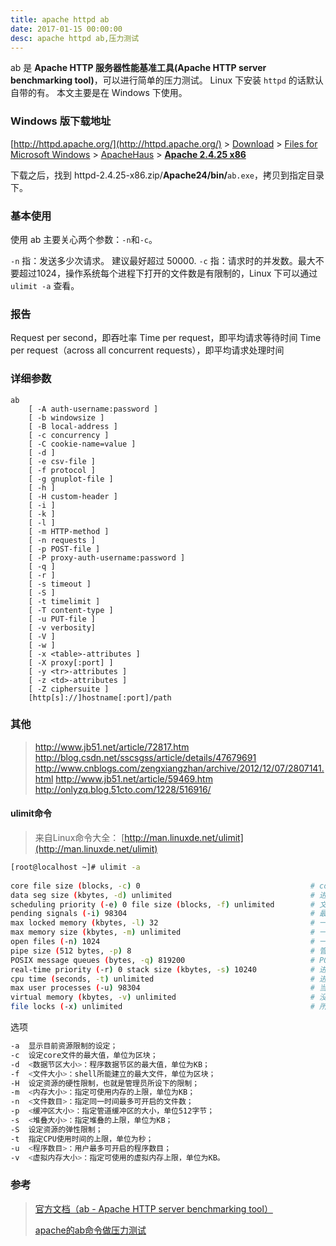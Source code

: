 ```yaml
---
title: apache httpd ab
date: 2017-01-15 00:00:00
desc: apache httpd ab,压力测试
---
```


ab 是 **Apache HTTP 服务器性能基准工具(Apache HTTP server benchmarking tool)**，可以进行简单的压力测试。 Linux 下安装 `httpd` 的话默认自带的有。 
本文主要是在 Windows 下使用。

<!--more-->

### Windows 版下载地址

[http://httpd.apache.org/](http://httpd.apache.org/) > [Download](http://httpd.apache.org/download.cgi) > [Files for Microsoft Windows](http://httpd.apache.org/docs/current/platform/windows.html#down) > [ApacheHaus](http://www.apachehaus.com/cgi-bin/download.plx) > [**Apache 2.4.25 x86**](http://www.apachehaus.com/downloads/httpd-2.4.25-x86.zip)

下载之后，找到 httpd-2.4.25-x86.zip/**Apache24/bin/**`ab.exe`，拷贝到指定目录下。


### 基本使用

使用 ab 主要关心两个参数：`-n`和`-c`。

`-n` 指：发送多少次请求。 建议最好超过 50000.
`-c` 指：请求时的并发数。最大不要超过1024，操作系统每个进程下打开的文件数是有限制的，Linux 下可以通过 `ulimit -a`  查看。

### 报告



Request per second，即吞吐率
Time per request，即平均请求等待时间
Time per request（across all concurrent requests），即平均请求处理时间




### 详细参数

``` base
ab 
    [ -A auth-username:password ] 
    [ -b windowsize ] 
    [ -B local-address ] 
    [ -c concurrency ] 
    [ -C cookie-name=value ] 
    [ -d ] 
    [ -e csv-file ] 
    [ -f protocol ] 
    [ -g gnuplot-file ] 
    [ -h ] 
    [ -H custom-header ] 
    [ -i ] 
    [ -k ] 
    [ -l ] 
    [ -m HTTP-method ] 
    [ -n requests ] 
    [ -p POST-file ] 
    [ -P proxy-auth-username:password ] 
    [ -q ] 
    [ -r ] 
    [ -s timeout ] 
    [ -S ] 
    [ -t timelimit ] 
    [ -T content-type ] 
    [ -u PUT-file ] 
    [ -v verbosity] 
    [ -V ] 
    [ -w ] 
    [ -x <table>-attributes ] 
    [ -X proxy[:port] ] 
    [ -y <tr>-attributes ] 
    [ -z <td>-attributes ] 
    [ -Z ciphersuite ] 
    [http[s]://]hostname[:port]/path
```

### 其他

> http://www.jb51.net/article/72817.htm
> http://blog.csdn.net/sscsgss/article/details/47679691
> http://www.cnblogs.com/zengxiangzhan/archive/2012/12/07/2807141.html
> http://www.jb51.net/article/59469.htm
> http://onlyzq.blog.51cto.com/1228/516916/

#### ulimit命令
> 来自Linux命令大全： [http://man.linuxde.net/ulimit](http://man.linuxde.net/ulimit)
    

``` bash
[root@localhost ~]# ulimit -a  
  
core file size (blocks, -c) 0                                      # core文件的最大值为100 blocks。 
data seg size (kbytes, -d) unlimited                               # 进程的数据段可以任意大。 
scheduling priority (-e) 0 file size (blocks, -f) unlimited        # 文件可以任意大。 
pending signals (-i) 98304                                         # 最多有98304个待处理的信号。 
max locked memory (kbytes, -l) 32                                  # 一个任务锁住的物理内存的最大值为32KB。 
max memory size (kbytes, -m) unlimited                             # 一个任务的常驻物理内存的最大值。 
open files (-n) 1024                                               # 一个任务最多可以同时打开1024的文件。 
pipe size (512 bytes, -p) 8                                        # 管道的最大空间为4096字节。 
POSIX message queues (bytes, -q) 819200                            # POSIX的消息队列的最大值为819200字节。 
real-time priority (-r) 0 stack size (kbytes, -s) 10240            # 进程的栈的最大值为10240字节。 
cpu time (seconds, -t) unlimited                                   # 进程使用的CPU时间。 
max user processes (-u) 98304                                      # 当前用户同时打开的进程（包括线程）的最大个数为98304。 
virtual memory (kbytes, -v) unlimited                              # 没有限制进程的最大地址空间。 
file locks (-x) unlimited                                          # 所能锁住的文件的最大个数没有限制。
```

选项

``` bash  
-a  显示目前资源限制的设定； 
-c  设定core文件的最大值，单位为区块； 
-d  <数据节区大小>：程序数据节区的最大值，单位为KB； 
-f  <文件大小>：shell所能建立的最大文件，单位为区块； 
-H  设定资源的硬性限制，也就是管理员所设下的限制； 
-m  <内存大小>：指定可使用内存的上限，单位为KB； 
-n  <文件数目>：指定同一时间最多可开启的文件数； 
-p  <缓冲区大小>：指定管道缓冲区的大小，单位512字节； 
-s  <堆叠大小>：指定堆叠的上限，单位为KB； 
-S  设定资源的弹性限制； 
-t  指定CPU使用时间的上限，单位为秒； 
-u  <程序数目>：用户最多可开启的程序数目； 
-v  <虚拟内存大小>：指定可使用的虚拟内存上限，单位为KB。

```
> 

### 参考
> [官方文档（ab - Apache HTTP server benchmarking tool）](http://httpd.apache.org/docs/2.4/programs/ab.html)
>
> [apache的ab命令做压力测试](http://johnnyhg.iteye.com/blog/523818)
>

<script>document.getElementsByClassName("post-seo-from")[0].outerHTML=""</script>